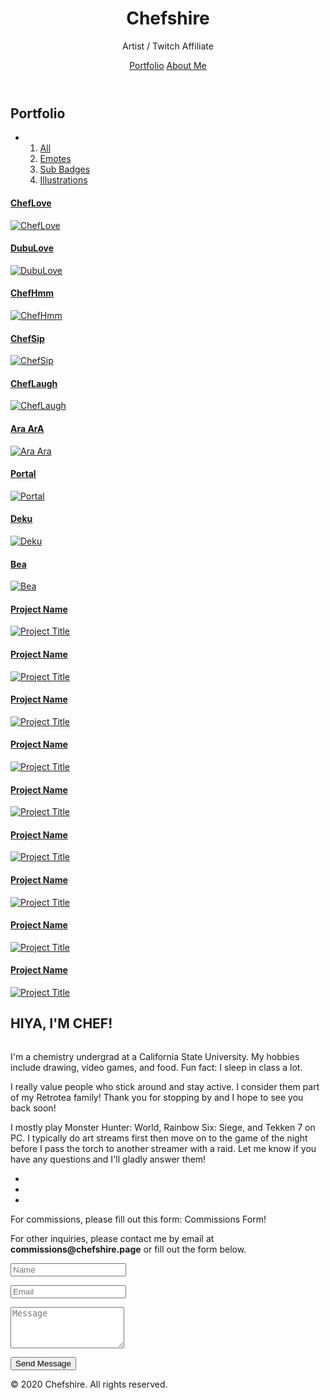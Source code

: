 <html lang="en">
<head>
<meta charset="utf-8">
<meta name="viewport" content="width=device-width, initial-scale=1">
<title>Chefshire - Artist / Twitch Affiliate</title>
<meta name="description" content="">
<meta name="author" content="">

<!-- Favicons
    ================================================== -->
<link rel="shortcut icon" href="img/favicon.ico" type="image/x-icon">
<link rel="apple-touch-icon" href="img/apple-touch-icon.png">
<link rel="apple-touch-icon" sizes="72x72" href="img/apple-touch-icon-72x72.png">
<link rel="apple-touch-icon" sizes="114x114" href="img/apple-touch-icon-114x114.png">

<!-- Bootstrap -->
<link rel="stylesheet" type="text/css"  href="css/bootstrap.css">
<link rel="stylesheet" type="text/css" href="fonts/font-awesome/css/font-awesome.css">

<!-- Stylesheet
    ================================================== -->
<link rel="stylesheet" type="text/css"  href="css/style.css">
<link rel="stylesheet" type="text/css" href="css/nivo-lightbox/nivo-lightbox.css">
<link rel="stylesheet" type="text/css" href="css/nivo-lightbox/default.css">
<link href="https://fonts.googleapis.com/css?family=Montserrat:400,700" rel="stylesheet">
<link href="https://fonts.googleapis.com/css?family=Roboto:300,400,500,700,900" rel="stylesheet">

<!-- HTML5 shim and Respond.js for IE8 support of HTML5 elements and media queries -->
<!-- WARNING: Respond.js doesn't work if you view the page via file:// -->
<!--[if lt IE 9]>
      <script src="https://oss.maxcdn.com/html5shiv/3.7.2/html5shiv.min.js"></script>
      <script src="https://oss.maxcdn.com/respond/1.4.2/respond.min.js"></script>
    <![endif]-->
</head>
<body>
<!-- Header -->
<header id="header">
  <div class="intro">
    <div class="overlay">
      <div class="container">
        <div class="row">
          <div class="col-xs-12 col-md-8">
            <div class="intro-text">
              <h1>Chefshire</h1>
              <p>Artist / Twitch Affiliate</p>
              <a href="#portfolio" class="btn btn-custom btn-lg page-scroll">Portfolio</a> <a href="#contact" class="btn btn-custom btn-lg page-scroll">About Me</a> </div>
          </div>
        </div>
      </div>
    </div>
  </div>
</header>
<!-- Portfolio Section -->
<div id="portfolio">
  <div class="container">
    <div class="section-title">
      <h2>Portfolio</h2>
    </div>
    <div class="categories">
      <ul class="cat">
        <li>
          <ol class="type">
            <li><a href="#" data-filter="*" class="active">All</a></li>
            <li><a href="#" data-filter=".lorem">Emotes</a></li>
            <li><a href="#" data-filter=".dolor">Sub Badges</a></li>
            <li><a href="#" data-filter=".adipiscing">Illustrations</a></li>
          </ol>
        </li>
      </ul>
    </div>
    <div class="row">
      <div class="portfolio-items">
        <div class="col-sm-6 col-md-4 lorem">
          <div class="portfolio-item">
            <div class="hover-bg"> <a href="img/portfolio/01-large.png" title="ChefLove" data-lightbox-gallery="gallery1">
              <div class="hover-text">
                <div class="overlay-caption">
                  <div class="overlay-content">
                    <h4>ChefLove</h4>
                  </div>
                </div>
              </div>
              <img src="img/portfolio/01-small.png" class="img-responsive" alt="ChefLove"> </a> </div>
          </div>
        </div>
        <div class="col-sm-6 col-md-4 lorem">
          <div class="portfolio-item">
            <div class="hover-bg"> <a href="img/portfolio/02-large.png" title="DubuLove" data-lightbox-gallery="gallery1">
              <div class="hover-text">
                <div class="overlay-caption">
                  <div class="overlay-content">
                    <h4>DubuLove</h4>
                  </div>
                </div>
              </div>
              <img src="img/portfolio/02-small.png" class="img-responsive" alt="DubuLove"> </a> </div>
          </div>
        </div>
        <div class="col-sm-6 col-md-4 lorem">
          <div class="portfolio-item">
            <div class="hover-bg"> <a href="img/portfolio/03-large.png" title="ChefHmm" data-lightbox-gallery="gallery1">
              <div class="hover-text">
                <div class="overlay-caption">
                  <div class="overlay-content">
                    <h4>ChefHmm</h4>
                  </div>
                </div>
              </div>
              <img src="img/portfolio/03-small.png" class="img-responsive" alt="ChefHmm"> </a> </div>
          </div>
        </div>
        <div class="col-sm-6 col-md-4 lorem">
          <div class="portfolio-item">
            <div class="hover-bg"> <a href="img/portfolio/04-large.png" title="ChefSip" data-lightbox-gallery="gallery1">
              <div class="hover-text">
                <div class="overlay-caption">
                  <div class="overlay-content">
                    <h4>ChefSip</h4>
                  </div>
                </div>
              </div>
              <img src="img/portfolio/04-small.png" class="img-responsive" alt="ChefSip"> </a> </div>
          </div>
        </div>
        <div class="col-sm-6 col-md-4 lorem">
          <div class="portfolio-item">
            <div class="hover-bg"> <a href="img/portfolio/05-large.png" title="ChefLaugh" data-lightbox-gallery="gallery1">
              <div class="hover-text">
                <div class="overlay-caption">
                  <div class="overlay-content">
                    <h4>ChefLaugh</h4>
                  </div>
                </div>
              </div>
              <img src="img/portfolio/05-small.png" class="img-responsive" alt="ChefLaugh"> </a> </div>
          </div>
        </div>
        <div class="col-sm-6 col-md-4 lorem">
          <div class="portfolio-item">
            <div class="hover-bg"> <a href="img/portfolio/06-large.png" title="Ara Ara" data-lightbox-gallery="gallery1">
              <div class="hover-text">
                <div class="overlay-caption">
                  <div class="overlay-content">
                    <h4>Ara ArA</h4>
                  </div>
                </div>
              </div>
              <img src="img/portfolio/06-small.png" class="img-responsive" alt="Ara Ara"> </a> </div>
          </div>
        </div>
        <div class="col-sm-6 col-md-4 adipiscing">
          <div class="portfolio-item">
            <div class="hover-bg"> <a href="img/portfolio/07-large.png" title="Portal" data-lightbox-gallery="gallery1">
              <div class="hover-text">
                <div class="overlay-caption">
                  <div class="overlay-content">
                    <h4>Portal</h4>
                  </div>
                </div>
              </div>
              <img src="img/portfolio/07-small.png" class="img-responsive" alt="Portal"> </a> </div>
          </div>
        </div>
        <div class="col-sm-6 col-md-4 adipiscing">
          <div class="portfolio-item">
            <div class="hover-bg"> <a href="img/portfolio/08-large.png" title="Deku" data-lightbox-gallery="gallery1">
              <div class="hover-text">
                <div class="overlay-caption">
                  <div class="overlay-content">
                    <h4>Deku</h4>
                  </div>
                </div>
              </div>
              <img src="img/portfolio/08-small.png" class="img-responsive" alt="Deku"> </a> </div>
          </div>
        </div>
        <div class="col-sm-6 col-md-4 adipiscing">
          <div class="portfolio-item">
            <div class="hover-bg"> <a href="img/portfolio/09-large.png" title="Bea	" data-lightbox-gallery="gallery1">
              <div class="hover-text">
                <div class="overlay-caption">
                  <div class="overlay-content">
                    <h4>Bea</h4>
                  </div>
                </div>
              </div>
              <img src="img/portfolio/09-small.png" class="img-responsive" alt="Bea"> </a> </div>
          </div>
        </div>
        <div class="col-sm-6 col-md-4 adipiscing">
          <div class="portfolio-item">
            <div class="hover-bg"> <a href="img/portfolio/10-large.png" title="Project Title" data-lightbox-gallery="gallery1">
              <div class="hover-text">
                <div class="overlay-caption">
                  <div class="overlay-content">
                    <h4>Project Name</h4>
                  </div>
                </div>
              </div>
              <img src="img/portfolio/10-small.png" class="img-responsive" alt="Project Title"> </a> </div>
          </div>
        </div>
        <div class="col-sm-6 col-md-4 adipiscing">
          <div class="portfolio-item">
            <div class="hover-bg"> <a href="img/portfolio/11-large.png" title="Project Title" data-lightbox-gallery="gallery1">
              <div class="hover-text">
                <div class="overlay-caption">
                  <div class="overlay-content">
                    <h4>Project Name</h4>
                  </div>
                </div>
              </div>
              <img src="img/portfolio/11-small.png" class="img-responsive" alt="Project Title"> </a> </div>
          </div>
        </div>
        <div class="col-sm-6 col-md-4 lorem">
          <div class="portfolio-item">
            <div class="hover-bg"> <a href="img/portfolio/12-large.png" title="Project Title" data-lightbox-gallery="gallery1">
              <div class="hover-text">
                <div class="overlay-caption">
                  <div class="overlay-content">
                    <h4>Project Name</h4>
                  </div>
                </div>
              </div>
              <img src="img/portfolio/12-small.png" class="img-responsive" alt="Project Title"> </a> </div>
          </div>
        </div>
        <div class="col-sm-6 col-md-4 adipiscing">
          <div class="portfolio-item">
            <div class="hover-bg"> <a href="img/portfolio/13-large.png" title="Project Title" data-lightbox-gallery="gallery1">
              <div class="hover-text">
                <div class="overlay-caption">
                  <div class="overlay-content">
                    <h4>Project Name</h4>
                  </div>
                </div>
              </div>
              <img src="img/portfolio/13-small.png" class="img-responsive" alt="Project Title"> </a> </div>
          </div>
        </div>
        <div class="col-sm-6 col-md-4 dolor">
          <div class="portfolio-item">
            <div class="hover-bg"> <a href="img/portfolio/14-large.png" title="Project Title" data-lightbox-gallery="gallery1">
              <div class="hover-text">
                <div class="overlay-caption">
                  <div class="overlay-content">
                    <h4>Project Name</h4>
                  </div>
                </div>
              </div>
              <img src="img/portfolio/14-small.png" class="img-responsive" alt="Project Title"> </a> </div>
          </div>
        </div>
        <div class="col-sm-6 col-md-4 dolor">
          <div class="portfolio-item">
            <div class="hover-bg"> <a href="img/portfolio/15-large.png" title="Project Title" data-lightbox-gallery="gallery1">
              <div class="hover-text">
                <div class="overlay-caption">
                  <div class="overlay-content">
                    <h4>Project Name</h4>
                  </div>
                </div>
              </div>
              <img src="img/portfolio/15-small.png" class="img-responsive" alt="Project Title"> </a> </div>
          </div>
        </div>
        <div class="col-sm-6 col-md-4 lorem">
          <div class="portfolio-item">
            <div class="hover-bg"> <a href="img/portfolio/16-large.png" title="Project Title" data-lightbox-gallery="gallery1">
              <div class="hover-text">
                <div class="overlay-caption">
                  <div class="overlay-content">
                    <h4>Project Name</h4>
                  </div>
                </div>
              </div>
              <img src="img/portfolio/16-small.png" class="img-responsive" alt="Project Title"> </a> </div>
          </div>
        </div>
        <div class="col-sm-6 col-md-4 adipiscing">
          <div class="portfolio-item">
            <div class="hover-bg"> <a href="img/portfolio/17-large.png" title="Project Title" data-lightbox-gallery="gallery1">
              <div class="hover-text">
                <div class="overlay-caption">
                  <div class="overlay-content">
                    <h4>Project Name</h4>
                  </div>
                </div>
              </div>
              <img src="img/portfolio/17-small.png" class="img-responsive" alt="Project Title"> </a> </div>
          </div>
        </div>
        <div class="col-sm-6 col-md-4 lorem">
          <div class="portfolio-item">
            <div class="hover-bg"> <a href="img/portfolio/18-large.png" title="Project Title" data-lightbox-gallery="gallery1">
              <div class="hover-text">
                <div class="overlay-caption">
                  <div class="overlay-content">
                    <h4>Project Name</h4>
                  </div>
                </div>
              </div>
              <img src="img/portfolio/18-small.png" class="img-responsive" alt="Project Title"> </a> </div>
          </div>
        </div>
      </div>
    </div>
  </div>
</div>
<!-- Contact Section -->
<div id="contact">
  <div class="container">
    <h2>HIYA, I'M CHEF!</h2>
    <div class="col-md-6">
      <div class="section-title">
        <div class="row"> <img src="img/about.jpg" class="img-responsive pull-left" alt="">
          <p>I'm a chemistry undergrad at a California State University. My hobbies include drawing, video games, and food. Fun fact: I sleep in class a lot.</p>
		  <p>I really value people who stick around and stay active. I consider them part of my Retrotea family! Thank you for stopping by and I hope to see you back soon!</p>
		  <p>I mostly play Monster Hunter: World, Rainbow Six: Siege, and Tekken 7 on PC. I typically do art streams first then move on to the game of the night before I pass the torch to another streamer with a raid. Let me know if you have any questions and I'll gladly answer them!</p>
          <div class="social">
            <ul>
			   <li><a href="https://www.twitch.tv/chefshire/"><i class="fa fa-twitch"></i></a></li>
              <li><a href="https://twitter.com/chefshire1"><i class="fa fa-twitter"></i></a></li>
              <li><a href="https://www.instagram.com/chefshiretwitch/"><i class="fa fa-instagram"></i></a></li>
            </ul>
          </div>
        </div>
      </div>
    </div>
    <div class="col-md-5 col-md-offset-1">
      <div class="section-title">
        <p>For commissions, please fill out this form: Commissions Form!</p>
		<p>For other inquiries, please contact me by email at <strong>commissions@chefshire.page</strong> or fill out the form below.</p>
      </div>
      <form name="sentMessage" id="contactForm" novalidate>
        <div class="row">
          <div class="col-md-6">
            <div class="form-group">
              <input type="text" id="name" class="form-control" placeholder="Name" required="required">
              <p class="help-block text-danger"></p>
            </div>
          </div>
          <div class="col-md-6">
            <div class="form-group">
              <input type="email" id="email" class="form-control" placeholder="Email" required="required">
              <p class="help-block text-danger"></p>
            </div>
          </div>
        </div>
        <div class="form-group">
          <textarea name="message" id="message" class="form-control" rows="4" placeholder="Message" required></textarea>
          <p class="help-block text-danger"></p>
        </div>
        <div id="success"></div>
        <button type="submit" class="btn btn-default btn-lg">Send Message</button>
      </form>
    </div>
  </div>
</div>
<div id="footer">
  <div class="container">
    <p>&copy; 2020 Chefshire. All rights reserved.</p>
  </div>
</div>
<script type="text/javascript" src="js/jquery.1.11.1.js"></script> 
<script type="text/javascript" src="js/bootstrap.js"></script> 
<script type="text/javascript" src="js/SmoothScroll.js"></script> 
<script type="text/javascript" src="js/nivo-lightbox.js"></script> 
<script type="text/javascript" src="js/jquery.isotope.js"></script> 
<script type="text/javascript" src="js/jqBootstrapValidation.js"></script> 
<script type="text/javascript" src="js/contact_me.js"></script> 
<script type="text/javascript" src="js/main.js"></script>
</body>
</html>
